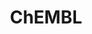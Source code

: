 ---
bigquery: https://console.cloud.google.com/bigquery?p=patents-public-data&d=ebi_chembl&page=dataset
citation: '"The ChEMBL database in 2017." Anna Gaulton, Anne Hersey, Michał Nowotka,
  A Patrícia Bento, Jon Chambers, David Mendez, Prudence Mutowo, Francis Atkinson,
  Louisa J Bellis, Elena Cibrián-Uhalte, Mark Davies, Nathan Dedman, Anneli Karlsson,
  María Paula Magariños, John P Overington, George Papadatos, Ines Smit, Andrew R
  Leach Nucleic acids Research (2017) 45 (Database Issue), D945-D954'
contributors: European Bioinformatics Institute
cost: None
description: ChEMBL Data is a manually curated database of small molecules used in
  drug discovery, including information about existing patented drugs.
documentation: 'schema: https://www.ebi.ac.uk/chembl/db_schema


  '
last_edit: 04/13/2022, 06:51:13
location: https://console.cloud.google.com/marketplace/product/google_patents_public_datasets/chembl
maintained_by: EMBL-EBI, an outstation of European Molecular Biology Laboratory
related_publications: '

  ChEMBL: towards direct deposition of bioassay data.


  Mendez D, Gaulton A, Bento AP, Chambers J, De Veij M, Félix E, Magariños MP, Mosquera
  JF, Mutowo P, Nowotka M, Gordillo-Marañón M, Hunter F, Junco L, Mugumbate G, Rodriguez-Lopez
  M, Atkinson F, Bosc N, Radoux CJ, Segura-Cabrera A, Hersey A, Leach AR.


  — Nucleic Acids Res. 2019; 47(D1):D930-D940. doi: 10.1093/nar/gky1075

  '
schema_fields:
- standard_flag
- lle
- company
- inorganic_flag
- assay_type
- assay_tax_id
- parent_molregno
- chembl_id
- predbind_id
- hba_lipinski
- aspect
- bei
- cell_id
- mol_atc_id
- ddd_value
- formulation_id
- bao_id
- compsyn_id
- biocomp_id
- confidence
- drugind_id
- metref_id
- level5
- co_stem_id
- mec_id
- acd_logp
- le
- authors
- entity_type
- withdrawn_class
- comments
- ass_cls_map_id
- heavy_atoms
- ddd_id
- src_description
- bao_format
- domain_description
- indication_class
- strength
- substrate_record_id
- warning_country
- confidence_score
- res_stem_id
- cx_most_bpka
- assay_strain
- creation_date
- ref_url
- description
- published_relation
- drug_product_flag
- standard_units
- level4_description
- qudt_units
- max_phase
- assay_category
- job_id
- patent_id
- cl_lincs_id
- idx
- uo_units
- ap_id
- last_active
- src_assay_id
- ro3_pass
- mc_tax_id
- met_comment
- mecref_id
- activity_id
- binding_site_comment
- standard_text_value
- ddd_admr
- target_mapping
- natural_product
- value
- source
- annotation
- route
- updated_on
- class_level
- mechanism_of_action
- ref_type
- standard_value
- component_id
- level3_description
- pathway_id
- activity_comment
- assay_class_id
- nda_type
- rgid
- species_group_flag
- assay_tissue
- oc_id
- doc_id
- assay_param_id
- full_molformula
- priority
- tissue_id
- polymer_flag
- cellosaurus_id
- compd_id
- approval_date
- potential_duplicate
- hba
- src_short_name
- toid
- published_type
- sei
- name
- published_units
- psa
- chebi_par_id
- drug_substance_flag
- level2
- disease_efficacy
- curation_comment
- rtb
- relationship_desc
- set_name
- class_type
- db_source
- variant_id
- irac_code
- component_type
- research_stem
- irac_class_id
- met_conversion
- mc_target_name
- comp_go_id
- num_ro5_violations
- units
- abstract
- syn_type
- cell_source_tax_id
- who_extra
- hbd_lipinski
- start_position
- src_id
- l2
- db_version
- parent_type
- subgroup
- applicant_full_name
- ddd_units
- alogp
- alert_id
- black_box_warning
- cell_name
- related_tid
- mesh_id
- src_compound_id
- domain_id
- action_type
- homologue
- prediction_method
- protein_class_synonym
- protclasssyn_id
- trade_name
- patent_use_code
- canonical_smiles
- num_alerts
- molecule_type
- entity_id
- ingredient
- usan_stem_id
- level3
- usan_substem
- path
- sequence
- caloha_id
- year
- sitecomp_id
- definition
- status
- cx_logd
- level1
- target_type
- normal_range_max
- cidx
- tbl
- molregno
- parameter_value
- clo_id
- doc_type
- comp_class_id
- withdrawn_reason
- major_class
- l3
- l5
- domain_name
- mutation
- usan_stem_definition
- standard_inchi_key
- site_id
- hrac_code
- molfile
- title
- helm_notation
- ddd_comment
- prodrug
- oral
- relationship
- met_id
- stat
- mesh_heading
- ref_id
- std_act_id
- targcomp_id
- target_desc
- tid
- first_approval
- acd_logd
- enzyme_name
- normal_range_min
- cx_logp
- dosed_ingredient
- assay_source
- ad_type
- mc_organism
- warning_year
- acd_most_bpka
- standard_relation
- submission_date
- indref_id
- actsm_id
- prod_pat_id
- chirality
- level2_description
- molsyn_id
- curated_by
- result_flag
- activity_count
- assay_id
- updated_by
- orig_description
- assay_subcellular_fraction
- log_id
- molecular_mechanism
- parenteral
- alert_name
- mc_target_accession
- synonyms
- stem_class
- downgraded
- l6
- bao_endpoint
- sequence_md5sum
- cell_source_tissue
- organism
- patent_no
- go_id
- cell_description
- max_phase_for_ind
- label
- publication_number
- upper_value
- level1_description
- mechanism_comment
- l7
- structure_type
- smid
- smarts
- accession
- delist_flag
- l8
- acd_most_apka
- l1
- cx_most_apka
- first_in_class
- site_name
- isoform
- uberon_id
- who_name
- assay_organism
- pubmed_id
- active_molregno
- published_value
- previous_company
- mw_freebase
- frac_class_id
- assay_desc
- relationship_type
- data_validity_comment
- warnref_id
- assay_cell_type
- domain_type
- topical
- type
- aromatic_rings
- efo_id
- direct_interaction
- atc_code
- site_residues
- tid_fixed
- enzyme_tid
- molecular_species
- metabolite_record_id
- frac_code
- doi
- tax_id
- as_id
- bto_id
- aidx
- dosage_form
- therapeutic_flag
- active_ingredient
- targrel_id
- level4
- num_lipinski_ro5_violations
- country
- record_id
- efo_term
- version
- usan_stem
- protein_class_id
- source_domain_id
- mc_target_type
- cell_source_organism
- component_synonym
- pathway_key
- alert_set_id
- withdrawn_flag
- withdrawn_year
- ridx
- issue
- usan_year
- parameter_type
- standard_inchi
- parent_go_id
- assay_test_type
- text_value
- standard_type
- innovator_company
- hbd
- qed_weighted
- warning_type
- journal
- short_name
- compound_name
- standard_upper_value
- selectivity_comment
- stem
- cell_ontology_id
- product_id
- last_page
- availability_type
- parent_id
- mol_frac_id
- end_position
- warning_description
- withdrawn_country
- pref_name
- drug_record_id
- hrac_class_id
- full_mwt
- compound_key
- warning_class
- warning_id
- cpd_str_alert_id
- mw_monoisotopic
- pchembl_value
- volume
- l4
- mol_irac_id
- protein_class_desc
- patent_expire_date
- relation
- first_page
- mol_hrac_id
shortname: chembl
tags:
- biotechnology
- health
- chemical
- bioinformatics
- medical
terms_of_use: CC BY-SA 3.0
title: ChEMBL
uuid: e232a192-965c-4ec9-904c-155b6dfe56c5
---